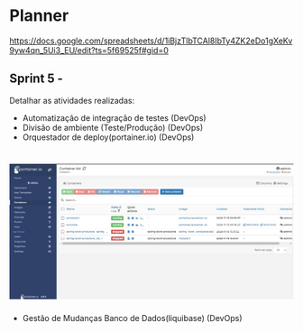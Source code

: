 # Planner

https://docs.google.com/spreadsheets/d/1iBjzTlbTCAl8IbTy4ZK2eDo1gXeKv9yw4qn_5Ui3_EU/edit?ts=5f69525f#gid=0

## Sprint 5 - 

Detalhar as atividades realizadas:

- Automatização de integração de testes (DevOps)
- Divisão de ambiente (Teste/Produção) (DevOps)
- Orquestador de deploy(portainer.io) (DevOps)

<h1 align="center">
    <img alt="Gobarber" src="/imagem/portainer_io.jpeg" />
</h1>

- Gestão de Mudanças Banco de Dados(liquibase) (DevOps)
